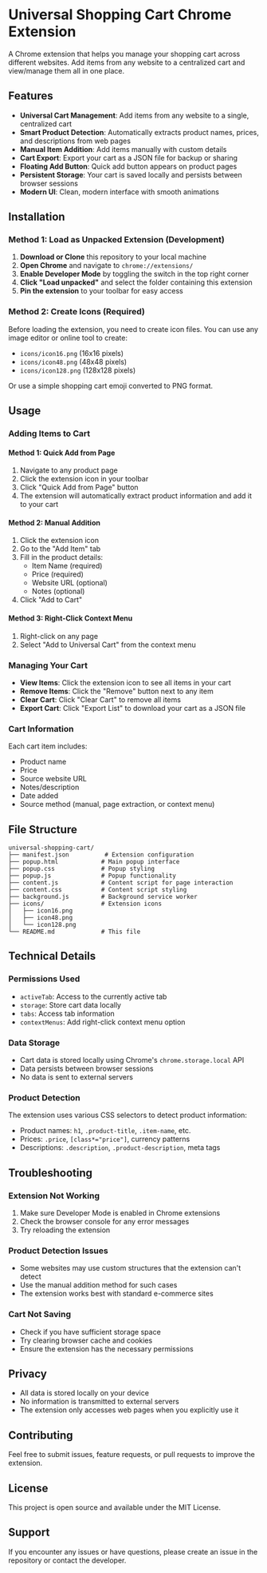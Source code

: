 # Universal Shopping Cart Chrome Extension

A Chrome extension that helps you manage your shopping cart across different websites. Add items from any website to a centralized cart and view/manage them all in one place.

## Features

- **Universal Cart Management**: Add items from any website to a single, centralized cart
- **Smart Product Detection**: Automatically extracts product names, prices, and descriptions from web pages
- **Manual Item Addition**: Add items manually with custom details
- **Cart Export**: Export your cart as a JSON file for backup or sharing
- **Floating Add Button**: Quick add button appears on product pages
- **Persistent Storage**: Your cart is saved locally and persists between browser sessions
- **Modern UI**: Clean, modern interface with smooth animations

## Installation

### Method 1: Load as Unpacked Extension (Development)

1. **Download or Clone** this repository to your local machine
2. **Open Chrome** and navigate to `chrome://extensions/`
3. **Enable Developer Mode** by toggling the switch in the top right corner
4. **Click "Load unpacked"** and select the folder containing this extension
5. **Pin the extension** to your toolbar for easy access

### Method 2: Create Icons (Required)

Before loading the extension, you need to create icon files. You can use any image editor or online tool to create:

- `icons/icon16.png` (16x16 pixels)
- `icons/icon48.png` (48x48 pixels)  
- `icons/icon128.png` (128x128 pixels)

Or use a simple shopping cart emoji converted to PNG format.

## Usage

### Adding Items to Cart

#### Method 1: Quick Add from Page
1. Navigate to any product page
2. Click the extension icon in your toolbar
3. Click "Quick Add from Page" button
4. The extension will automatically extract product information and add it to your cart

#### Method 2: Manual Addition
1. Click the extension icon
2. Go to the "Add Item" tab
3. Fill in the product details:
   - Item Name (required)
   - Price (required)
   - Website URL (optional)
   - Notes (optional)
4. Click "Add to Cart"

#### Method 3: Right-Click Context Menu
1. Right-click on any page
2. Select "Add to Universal Cart" from the context menu

### Managing Your Cart

- **View Items**: Click the extension icon to see all items in your cart
- **Remove Items**: Click the "Remove" button next to any item
- **Clear Cart**: Click "Clear Cart" to remove all items
- **Export Cart**: Click "Export List" to download your cart as a JSON file

### Cart Information

Each cart item includes:
- Product name
- Price
- Source website URL
- Notes/description
- Date added
- Source method (manual, page extraction, or context menu)

## File Structure

```
universal-shopping-cart/
├── manifest.json          # Extension configuration
├── popup.html            # Main popup interface
├── popup.css             # Popup styling
├── popup.js              # Popup functionality
├── content.js            # Content script for page interaction
├── content.css           # Content script styling
├── background.js         # Background service worker
├── icons/                # Extension icons
│   ├── icon16.png
│   ├── icon48.png
│   └── icon128.png
└── README.md             # This file
```

## Technical Details

### Permissions Used

- `activeTab`: Access to the currently active tab
- `storage`: Store cart data locally
- `tabs`: Access tab information
- `contextMenus`: Add right-click context menu option

### Data Storage

- Cart data is stored locally using Chrome's `chrome.storage.local` API
- Data persists between browser sessions
- No data is sent to external servers

### Product Detection

The extension uses various CSS selectors to detect product information:
- Product names: `h1`, `.product-title`, `.item-name`, etc.
- Prices: `.price`, `[class*="price"]`, currency patterns
- Descriptions: `.description`, `.product-description`, meta tags

## Troubleshooting

### Extension Not Working
1. Make sure Developer Mode is enabled in Chrome extensions
2. Check the browser console for any error messages
3. Try reloading the extension

### Product Detection Issues
- Some websites may use custom structures that the extension can't detect
- Use the manual addition method for such cases
- The extension works best with standard e-commerce sites

### Cart Not Saving
- Check if you have sufficient storage space
- Try clearing browser cache and cookies
- Ensure the extension has the necessary permissions

## Privacy

- All data is stored locally on your device
- No information is transmitted to external servers
- The extension only accesses web pages when you explicitly use it

## Contributing

Feel free to submit issues, feature requests, or pull requests to improve the extension.

## License

This project is open source and available under the MIT License.

## Support

If you encounter any issues or have questions, please create an issue in the repository or contact the developer. 